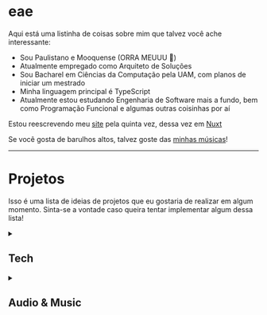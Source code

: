# eae

Aqui está uma listinha de coisas sobre mim que talvez você ache interessante:

- Sou Paulistano e Mooquense (ORRA MEUUU 🤌)
- Atualmente empregado como Arquiteto de Soluções
- Sou Bacharel em Ciências da Computação pela UAM, com planos de iniciar um mestrado
- Minha linguagem principal é TypeScript
- Atualmente estou estudando Engenharia de Software mais a fundo, bem como Programação Funcional e algumas outras coisinhas por aí

Estou reescrevendo meu [site](https://peruibeloko.github.io/) pela quinta vez, dessa vez em [Nuxt](https://www.nuxt.com/)

Se você gosta de barulhos altos, talvez goste das [minhas músicas](https://linktr.ee/dyn.mic)!

---

# Projetos

Isso é uma lista de ideias de projetos que eu gostaria de realizar em algum momento. Sinta-se a vontade caso queira tentar implementar algum dessa lista!

<details>
  <summary> 
    
  ## Tech
  
  </summary>

  - Lightweight Kanban/Scrum app
    - Planning poker app
  - Programming language
    - Purely functional while allowing local (?) mutation
    - Local mutation has to be further defined
    - Look into React's useState hook scoping
    - Imperative Shell, Functional Core
  - Minecraft mod
    - Realistic oil extraction and refinery
  - Git visualizer/simulator
    - Allows for visual construction of branches and commits
    - Might allow for git command generation by using a before/after comparison
    - "Repo is like this, but I want it like that, how?"
  - Personal finance manager
  - A light, P2P, WebRTC based video calling web app for tech interviews
    - Provides audio, video and chat
    - Monaco based editor
    - Run code directly in the browser
    - Configure tests with descriptions, example inputs and outputs using Markdown

</details>

<details>
  <summary>
  
  ## Audio & Music
    
  </summary>
  
  - Rhythym to ms
    - Set BPM and pattern, get ms values back
  - Polyrhythm app
    - Grid view of the pen & paper method for writing out polyrhythms
    - Sound preview
  - Reese calculator
    - Figure out detune values for different reese speeds
    - E.g. A dotted eigth note reese in F2 at 174BPM has two saws detuned by 46 cents
  - Simple visual audio router
    - Captures audio from all running applications
    - Creates a new virtual microphone
    - Uses a GUI for connecting applications to the virtual microphone and by how much
    - Probably written in Rust + Tauri
  - Chord decoder
    - Web MIDI
    - Sound preview
    - Discards inversions at first
    - Orders chord by pitch in ascending order for parsing
  - Batch FL Studio project exporting tool

</details>
